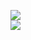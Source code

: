 [![](https://img.shields.io/badge/Made%20With-Github%20Spray-lightgrey.svg?style=for-the-badge&logo=github)](https://github.com/Annihil/github-spray#11616)  
[![](https://i.imgur.com/2DrTn0Z.gif)](https://github.com/Annihil/github-spray)